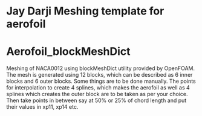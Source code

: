 # Jay Darji Meshing template for aerofoil
# Aerofoil_blockMeshDict
Meshing of NACA0012 using blockMeshDict utility provided by OpenFOAM. 
The mesh is generated using 12 blocks, which can be described as 6 inner blocks and 6 outer blocks.
Some things are to be done manually. The points for interpolation to create 4 splines, which makes the aerofoil as well as 4 splines which creates the outer block are to be taken as per your choice.
Then take points in between say at 50% or 25% of chord length and put their values in xp11, xp14 etc. 
